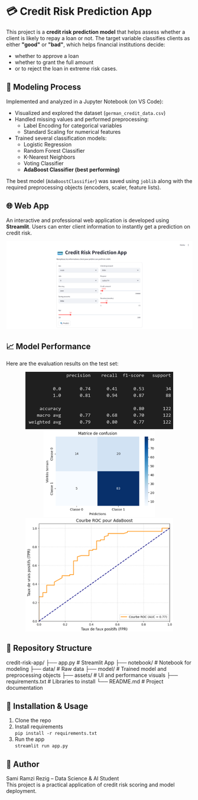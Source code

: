 # 💳 Credit Risk Prediction App

This project is a **credit risk prediction model** that helps assess whether a client is likely to repay a loan or not. The target variable classifies clients as either **"good"** or **"bad"**, which helps financial institutions decide:

- whether to approve a loan
- whether to grant the full amount
- or to reject the loan in extreme risk cases.

## 🧠 Modeling Process

Implemented and analyzed in a Jupyter Notebook (on VS Code):

- Visualized and explored the dataset (`german_credit_data.csv`)
- Handled missing values and performed preprocessing:
  - Label Encoding for categorical variables
  - Standard Scaling for numerical features
- Trained several classification models:
  - Logistic Regression
  - Random Forest Classifier
  - K-Nearest Neighbors
  - Voting Classifier
  - **AdaBoost Classifier (best performing)**

The best model (`AdaBoostClassifier`) was saved using `joblib` along with the required preprocessing objects (encoders, scaler, feature lists).

## 🌐 Web App

An interactive and professional web application is developed using **Streamlit**. Users can enter client information to instantly get a prediction on credit risk.

<p align="center">
  <img src="assets/streamlit_ui.png" alt="Streamlit UI" width="600">
</p>

## 📈 Model Performance

Here are the evaluation results on the test set:

<p align="center">
  <img src="assets/performance_plots/classification_report.png" width="400">
  <img src="assets/performance_plots/confusion_matrix.png" width="300">
  <img src="assets/performance_plots/roc_auc_curve.png" width="400">
</p>

## 📁 Repository Structure

credit-risk-app/ ├── app.py # Streamlit App ├── notebook/ # Notebook for modeling ├── data/ # Raw data ├── model/ # Trained model and preprocessing objects ├── assets/ # UI and performance visuals ├── requirements.txt # Libraries to install └── README.md # Project documentation


## 🔧 Installation & Usage

1. Clone the repo
2. Install requirements  
   `pip install -r requirements.txt`
3. Run the app  
   `streamlit run app.py`

## 🤝 Author

Sami Ramzi Rezig – Data Science & AI Student  
This project is a practical application of credit risk scoring and model deployment.